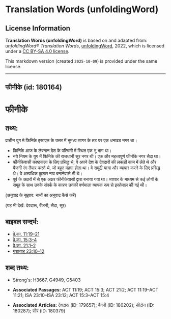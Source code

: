 # Translation Words (unfoldingWord)

## License Information

**Translation Words (unfoldingWord)** is based on and adapted from: _unfoldingWord® Translation Words_, [unfoldingWord](https://unfoldingword.org/utw), 2022, which is licensed under a [CC BY-SA 4.0 license](https://creativecommons.org/licenses/by-sa/4.0/legalcode.en).

This markdown version (created `2025-10-09`) is provided under the same license.



--------------------------------

## फीनीके (id: 180164)

फीनीके
======

तथ्य:
-----

प्राचीन युग मे फिनिके इस्राएल के उत्तर में भूमध्य सागर के तट पर एक धनाढ्य नगर था।

* फिनिके आज के लेबनान देश के पश्चिमी में स्थित एक भू भाग था।
* नये नियम के युग में फिनिके की राजधानी सूर नगर थी। एक और महत्त्वपूर्ण फीनीके नगर सैदा था।
* फीनीकेवासी काष्ठकला के लिए प्रसिद्ध थे, वे अपने देश के देवदारों की लकड़ी काम में लेते थे और बैंजनी रंग तैयार करते थे, जो बहुत मंहगा होता था। वे समुद्री यात्रा और व्यापार करने के लिए प्रसिद्ध थे। वे अत्यधिक कुशल नाव बनानेवाले भी थे।
* पूर्व के अक्षरों में से एक अक्षर फीनीकेवासी द्वारा बनाया गया था। व्यापार के माध्यम से कई लोगों के समूह के साथ उनके संपर्क के कारण उनकी वर्णमाला व्यापक रूप से इस्तेमाल की गई थी।

(अनुवाद के सुझाव: नामों का अनुवाद कैसे करें)

(यह भी देखें: देवदारू, बैंजनी, सैदा, सूर)

बाइबल सन्दर्भ:
--------------

* [प्रे.का. 11:19–21](https://ref.ly/Acts11:19-Acts11:21)
* [प्रे.का. 15:3–4](https://ref.ly/Acts15:3-Acts15:4)
* [प्रे.का. 21:1–2](https://ref.ly/Acts21:1-Acts21:2)
* [यशायाह 23:10–12](https://ref.ly/Isa23:10-Isa23:12)

शब्द तथ्य:
----------

* Strong's: H3667, G4949, G5403

* **Associated Passages:** ACT 11:19; ACT 15:3; ACT 21:2; ACT 11:19–ACT 11:21; ISA 23:10–ISA 23:12; ACT 15:3–ACT 15:4
* **Associated Articles:** देवदारू (ID: 179657); बैंगनी (ID: 180202); सीदोन (ID: 180287); सोर (ID: 180379)

